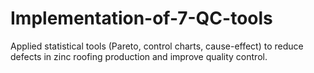 # Implementation-of-7-QC-tools
Applied statistical tools (Pareto, control charts, cause-effect) to reduce defects in zinc roofing production and improve quality control.
